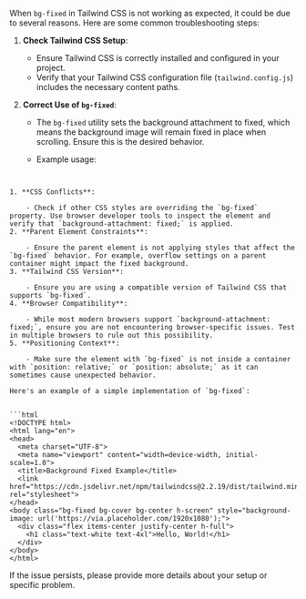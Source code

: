 When `bg-fixed` in Tailwind CSS is not working as expected, it could be due to several reasons. Here are some common troubleshooting steps:

1. **Check Tailwind CSS Setup**:
    
    - Ensure Tailwind CSS is correctly installed and configured in your project.
    - Verify that your Tailwind CSS configuration file (`tailwind.config.js`) includes the necessary content paths.
2. **Correct Use of `bg-fixed`**:
    
    - The `bg-fixed` utility sets the background attachment to fixed, which means the background image will remain fixed in place when scrolling. Ensure this is the desired behavior.
    - Example usage:
        

		```html
<div class="bg-fixed bg-cover bg-center" style="background-image: url('/path/to/image.jpg');">
  <!-- Content -->
</div>

```

1. **CSS Conflicts**:
    
    - Check if other CSS styles are overriding the `bg-fixed` property. Use browser developer tools to inspect the element and verify that `background-attachment: fixed;` is applied.
2. **Parent Element Constraints**:
    
    - Ensure the parent element is not applying styles that affect the `bg-fixed` behavior. For example, overflow settings on a parent container might impact the fixed background.
3. **Tailwind CSS Version**:
    
    - Ensure you are using a compatible version of Tailwind CSS that supports `bg-fixed`.
4. **Browser Compatibility**:
    
    - While most modern browsers support `background-attachment: fixed;`, ensure you are not encountering browser-specific issues. Test in multiple browsers to rule out this possibility.
5. **Positioning Context**:
    
    - Make sure the element with `bg-fixed` is not inside a container with `position: relative;` or `position: absolute;` as it can sometimes cause unexpected behavior.

Here's an example of a simple implementation of `bg-fixed`:


```html
<!DOCTYPE html>
<html lang="en">
<head>
  <meta charset="UTF-8">
  <meta name="viewport" content="width=device-width, initial-scale=1.0">
  <title>Background Fixed Example</title>
  <link href="https://cdn.jsdelivr.net/npm/tailwindcss@2.2.19/dist/tailwind.min.css" rel="stylesheet">
</head>
<body class="bg-fixed bg-cover bg-center h-screen" style="background-image: url('https://via.placeholder.com/1920x1080');">
  <div class="flex items-center justify-center h-full">
    <h1 class="text-white text-4xl">Hello, World!</h1>
  </div>
</body>
</html>
```

If the issue persists, please provide more details about your setup or specific problem.

